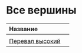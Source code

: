 # Все вершины

| Название |  |
| :--- | :--- |
|  |  |
| [Перевал высокий](../pass/pereval-vysokii555.md) |  |


